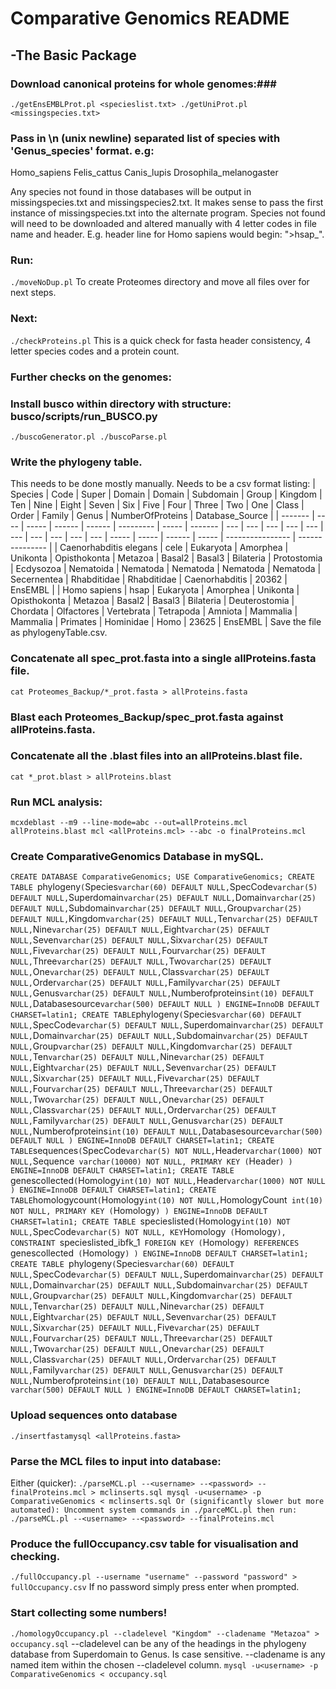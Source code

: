 # Comparative Genomics README
## -The Basic Package

### Download canonical proteins for whole genomes:###

`./getEnsEMBLProt.pl <specieslist.txt>
./getUniProt.pl <missingspecies.txt>`

### Pass in \n (unix newline) separated list of species with 'Genus_species' format. e.g:
Homo_sapiens
Felis_cattus
Canis_lupis
Drosophila_melanogaster

Any species not found in those databases will be output in missingspecies.txt and missingspecies2.txt. It makes sense to pass the first instance of missingspecies.txt into the alternate program. Species not found will need to be downloaded and altered manually with 4 letter codes in file name and header. E.g. header line for Homo sapiens would begin: ">hsap_".

### Run:
`./moveNoDup.pl`
To create Proteomes directory and move all files over for next steps.

### Next:
`./checkProteins.pl`
This is a quick check for fasta header consistency, 4 letter species codes and a protein count.

### Further checks on the genomes:
### Install busco within directory with structure: busco/scripts/run_BUSCO.py
`./buscoGenerator.pl
./buscoParse.pl`

### Write the phylogeny table.
This needs to be done mostly manually. Needs to be a csv format listing:
| Species | Code | Super | Domain | Domain | Subdomain | Group | Kingdom | Ten | Nine | Eight | Seven | Six | Five | Four | Three | Two | One | Class | Order | Family | Genus | NumberOfProteins | Database_Source |
| ------- | ---- | ----- | ------ | ------ | --------- | ----- | ------- | --- | --- | --- | --- | --- | --- | --- | --- | --- | --- | ----- | ----- | ------ | ----- | ---------------- | --------------- |
| Caenorhabditis elegans | cele | Eukaryota | Amorphea | Unikonta | Opisthokonta | Metazoa | Basal2 | Basal3 | Bilateria | Protostomia | Ecdysozoa | Nematoida | Nematoda | Nematoda | Nematoda | Nematoda | Secernentea | Rhabditidae | Rhabditidae | Caenorhabditis | 20362 | EnsEMBL | 
 | Homo sapiens | hsap | Eukaryota | Amorphea | Unikonta | Opisthokonta | Metazoa | Basal2 | Basal3 | Bilateria | Deuterostomia | Chordata | Olfactores | Vertebrata | Tetrapoda | Amniota | Mammalia | Mammalia | Primates | Hominidae | Homo | 23625 | EnsEMBL | 
Save the file as phylogenyTable.csv.

### Concatenate all spec_prot.fasta into a single allProteins.fasta file.
`cat Proteomes_Backup/*_prot.fasta > allProteins.fasta`

### Blast each Proteomes_Backup/spec_prot.fasta against allProteins.fasta.

### Concatenate all the .blast files into an allProteins.blast file.
`cat *_prot.blast > allProteins.blast`

### Run MCL analysis:
`mcxdeblast --m9 --line-mode=abc --out=allProteins.mcl allProteins.blast
mcl <allProteins.mcl> --abc -o finalProteins.mcl`

### Create ComparativeGenomics Database in mySQL.
`CREATE DATABASE ComparativeGenomics;
USE ComparativeGenomics;
CREATE TABLE `phylogeny` (
  `Species` varchar(60) DEFAULT NULL,
  `SpecCode` varchar(5) DEFAULT NULL,
  `Superdomain` varchar(25) DEFAULT NULL,
  `Domain` varchar(25) DEFAULT NULL,
  `Subdomain` varchar(25) DEFAULT NULL,
  `Group` varchar(25) DEFAULT NULL,
  `Kingdom` varchar(25) DEFAULT NULL,
  `Ten` varchar(25) DEFAULT NULL,
  `Nine` varchar(25) DEFAULT NULL,
  `Eight` varchar(25) DEFAULT NULL,
  `Seven` varchar(25) DEFAULT NULL,
  `Six` varchar(25) DEFAULT NULL,
  `Five` varchar(25) DEFAULT NULL,
  `Four` varchar(25) DEFAULT NULL,
  `Three` varchar(25) DEFAULT NULL,
  `Two` varchar(25) DEFAULT NULL,
  `One` varchar(25) DEFAULT NULL,
  `Class` varchar(25) DEFAULT NULL,
  `Order` varchar(25) DEFAULT NULL,
  `Family` varchar(25) DEFAULT NULL,
  `Genus` varchar(25) DEFAULT NULL,
  `Numberofproteins` int(10) DEFAULT NULL,
  `Databasesource` varchar(500) DEFAULT NULL
) ENGINE=InnoDB DEFAULT CHARSET=latin1;
CREATE TABLE `phylogeny` (
  `Species` varchar(60) DEFAULT NULL,
  `SpecCode` varchar(5) DEFAULT NULL,
  `Superdomain` varchar(25) DEFAULT NULL,
  `Domain` varchar(25) DEFAULT NULL,
  `Subdomain` varchar(25) DEFAULT NULL,
  `Group` varchar(25) DEFAULT NULL,
  `Kingdom` varchar(25) DEFAULT NULL,
  `Ten` varchar(25) DEFAULT NULL,
  `Nine` varchar(25) DEFAULT NULL,
  `Eight` varchar(25) DEFAULT NULL,
  `Seven` varchar(25) DEFAULT NULL,
  `Six` varchar(25) DEFAULT NULL,
  `Five` varchar(25) DEFAULT NULL,
  `Four` varchar(25) DEFAULT NULL,
  `Three` varchar(25) DEFAULT NULL,
  `Two` varchar(25) DEFAULT NULL,
  `One` varchar(25) DEFAULT NULL,
  `Class` varchar(25) DEFAULT NULL,
  `Order` varchar(25) DEFAULT NULL,
  `Family` varchar(25) DEFAULT NULL,
  `Genus` varchar(25) DEFAULT NULL,
  `Numberofproteins` int(10) DEFAULT NULL,
  `Databasesource` varchar(500) DEFAULT NULL
) ENGINE=InnoDB DEFAULT CHARSET=latin1;
CREATE TABLE `sequences` (
  `SpecCode` varchar(5) NOT NULL,
  `Header` varchar(1000) NOT NULL,
  `Sequence` varchar(10000) NOT NULL,
  PRIMARY KEY (`Header`)
) ENGINE=InnoDB DEFAULT CHARSET=latin1;
CREATE TABLE `genescollected` (
  `Homology` int(10) NOT NULL,
  `Header` varchar(1000) NOT NULL 
) ENGINE=InnoDB DEFAULT CHARSET=latin1;
CREATE TABLE `homologycount` (
  `Homology` int(10) NOT NULL,
  `HomologyCount` int(10) NOT NULL,
  PRIMARY KEY (`Homology`)
) ENGINE=InnoDB DEFAULT CHARSET=latin1;
CREATE TABLE `specieslisted` (
  `Homology` int(10) NOT NULL,
  `SpecCode` varchar(5) NOT NULL,
  KEY `Homology` (`Homology`),
  CONSTRAINT `specieslisted_ibfk_1` FOREIGN KEY (`Homology`) REFERENCES `genescollected` (`Homology`)
) ENGINE=InnoDB DEFAULT CHARSET=latin1;
CREATE TABLE `phylogeny` (
  `Species` varchar(60) DEFAULT NULL,
  `SpecCode` varchar(5) DEFAULT NULL,
  `Superdomain` varchar(25) DEFAULT NULL,
  `Domain` varchar(25) DEFAULT NULL,
  `Subdomain` varchar(25) DEFAULT NULL,
  `Group` varchar(25) DEFAULT NULL,
  `Kingdom` varchar(25) DEFAULT NULL,
  `Ten` varchar(25) DEFAULT NULL,
  `Nine` varchar(25) DEFAULT NULL,
  `Eight` varchar(25) DEFAULT NULL,
  `Seven` varchar(25) DEFAULT NULL,
  `Six` varchar(25) DEFAULT NULL,
  `Five` varchar(25) DEFAULT NULL,
  `Four` varchar(25) DEFAULT NULL,
  `Three` varchar(25) DEFAULT NULL,
  `Two` varchar(25) DEFAULT NULL,
  `One` varchar(25) DEFAULT NULL,
  `Class` varchar(25) DEFAULT NULL,
  `Order` varchar(25) DEFAULT NULL,
  `Family` varchar(25) DEFAULT NULL,
  `Genus` varchar(25) DEFAULT NULL,
  `Numberofproteins` int(10) DEFAULT NULL,
  `Databasesource` varchar(500) DEFAULT NULL
) ENGINE=InnoDB DEFAULT CHARSET=latin1;`

### Upload sequences onto database
`./insertfastamysql <allProteins.fasta>`

### Parse the MCL files to input into database:
Either (quicker):
`./parseMCL.pl --<username> --<password> --finalProteins.mcl > mclinserts.sql
mysql -u<username> -p ComparativeGenomics < mclinserts.sql
Or (significantly slower but more automated):
Uncomment system commands in ./parceMCL.pl then run:
./parseMCL.pl --<username> --<password> --finalProteins.mcl`

### Produce the fullOccupancy.csv table for visualisation and checking.
`./fullOccupancy.pl --username "username" --password "password" > fullOccupancy.csv`
If no password simply press enter when prompted.

### Start collecting some numbers!
`./homologyOccupancy.pl --cladelevel "Kingdom" --cladename "Metazoa" > occupancy.sql`
--cladelevel can be any of the headings in the phylogeny database from Superdomain to Genus. Is case sensitive.
--cladename is any named item within the chosen --cladelevel column.
`mysql -u<username> -p ComparativeGenomics < occupancy.sql`




